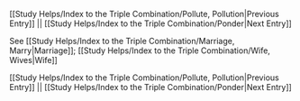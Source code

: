 [[Study Helps/Index to the Triple Combination/Pollute, Pollution|Previous Entry]]  ||  [[Study Helps/Index to the Triple Combination/Ponder|Next Entry]]

 See [[Study Helps/Index to the Triple Combination/Marriage, Marry|Marriage]]; [[Study Helps/Index to the Triple Combination/Wife, Wives|Wife]]

[[Study Helps/Index to the Triple Combination/Pollute, Pollution|Previous Entry]]  ||  [[Study Helps/Index to the Triple Combination/Ponder|Next Entry]]